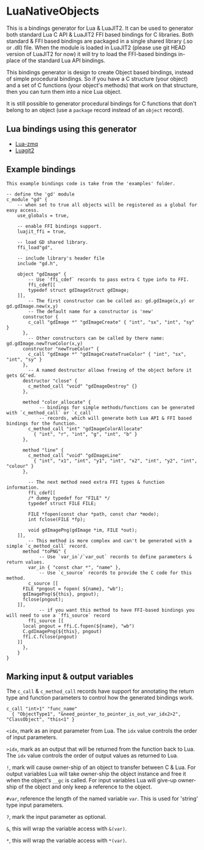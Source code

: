 LuaNativeObjects
================

This is a bindings generator for Lua & LuaJIT2.  It can be used to generator both standard Lua C API & LuaJIT2 FFI based bindings for C libraries.  Both standard & FFI based bindings are packaged in a single shared library (.so or .dll) file.  When the module is loaded in LuaJIT2 (please use git HEAD version of LuaJIT2 for now) it will try to load the FFI-based bindings in-place of the standard Lua API bindings.

This bindings generator is design to create Object based bindings, instead of simple procedural bindings.  So if you have a C structure (your object) and a set of C functions (your object's methods) that work on that structure, then you can turn them into a nice Lua object.

It is still possible to generator procedural bindings for C functions that don't belong to an object (use a `package` record instead of an `object` record).


Lua bindings using this generator
---------------------------------

* [Lua-zmq](http://github.com/Neopallium/lua-zmq)
* [Luagit2](http://github.com/Neopallium/luagit2)

Example bindings
----------------

	This example bindings code is take from the 'examples' folder.

	-- define the 'gd' module
	c_module "gd" {
		-- when set to true all objects will be registered as a global for easy access.
		use_globals = true,
		
		-- enable FFI bindings support.
		luajit_ffi = true,
		
		-- load GD shared library.
		ffi_load"gd",
		
		-- include library's header file
		include "gd.h",
	
		object "gdImage" {
			-- Use `ffi_cdef` records to pass extra C type info to FFI.
			ffi_cdef[[
			typedef struct gdImageStruct gdImage;
		]],
			-- The first constructor can be called as: gd.gdImage(x,y) or gd.gdImage.new(x,y)
			-- The default name for a constructor is 'new'
		  constructor {
		    c_call "gdImage *" "gdImageCreate" { "int", "sx", "int", "sy" }
		  },
			-- Other constructors can be called by there name: gd.gdImage.newTrueColor(x,y)
		  constructor "newTrueColor" {
		    c_call "gdImage *" "gdImageCreateTrueColor" { "int", "sx", "int", "sy" }
		  },
			-- A named destructor allows freeing of the object before it gets GC'ed.
		  destructor "close" {
		    c_method_call "void" "gdImageDestroy" {}
		  },
		
		  method "color_allocate" {
				-- bindings for simple methods/functions can be generated with `c_method_call` or `c_call`
				-- records, which will generate both Lua API & FFI based bindings for the function.
		    c_method_call "int" "gdImageColorAllocate"
		      { "int", "r", "int", "g", "int", "b" }
		  },
		
		  method "line" {
		    c_method_call "void" "gdImageLine"
		      { "int", "x1", "int", "y1", "int", "x2", "int", "y2", "int", "colour" }
		  },
		
			-- The next method need extra FFI types & function information.
			ffi_cdef[[
			/* dummy typedef for "FILE" */
			typedef struct FILE FILE;
		
			FILE *fopen(const char *path, const char *mode);
			int fclose(FILE *fp);
		
			void gdImagePng(gdImage *im, FILE *out);
		]],
			-- This method is more complex and can't be generated with a simple `c_method_call` record.
		  method "toPNG" {
				-- Use `var_in`/`var_out` records to define parameters & return values.
		    var_in { "const char *", "name" },
				-- Use `c_source` records to provide the C code for this method.
		    c_source [[
		  FILE *pngout = fopen( ${name}, "wb");
		  gdImagePng(${this}, pngout);
		  fclose(pngout);
		]],
				-- if you want this method to have FFI-based bindings you will need to use a `ffi_source` record
		    ffi_source [[
		  local pngout = ffi.C.fopen(${name}, "wb")
		  C.gdImagePng(${this}, pngout)
		  ffi.C.fclose(pngout)
		]]
		  },
		}
	}

Marking input & output variables
--------------------------------

The `c_call` & `c_method_call` records have support for annotating the return type and function parameters to control how the generated bindings work.

	c_call "int>1" "func_name"
	  { "ObjectType1", "&need_pointer_to_pointer_is_out_var_idx2>2", "ClassObject", "this<1" }

`<idx`, mark as an input parameter from Lua.  The `idx` value controls the order of input parameters.

`>idx`, mark as an output that will be returned from the function back to Lua.  The `idx` value controls the order of output values as returned to Lua.

`!`, mark will cause owner-ship of an object to transfer between C & Lua.
For output variables Lua will take owner-ship the object instance and free it when the object's `__gc` is called.
For input variables Lua will give-up owner-ship of the object and only keep a reference to the object.

`#var`, reference the length of the named variable `var`.  This is used for 'string' type input parameters.

`?`, mark the input parameter as optional.

`&`, this will wrap the variable access with `&(var)`.

`*`, this will wrap the variable access with `*(var)`.

